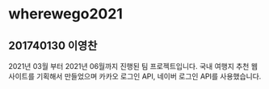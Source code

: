 # wherewego2021

## 201740130 이영찬
2021년 03월 부터 2021년 06월까지 진행된 팀 프로젝트입니다.
국내 여행지 추천 웹사이트를 기획해서 만들었으며
카카오 로그인 API, 네이버 로그인 API를 사용했습니다.
